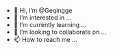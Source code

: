 - 👋 Hi, I’m @Geqingge
- 👀 I’m interested in ...
- 🌱 I’m currently learning ...
- 💞️ I’m looking to collaborate on ...
- 📫 How to reach me ...

<!---
Geqingge/Geqingge is a ✨ special ✨ repository because its `README.md` (this file) appears on your GitHub profile.
You can click the Preview link to take a look at your changes.
--->
